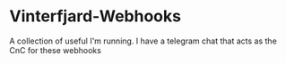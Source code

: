 # Vinterfjard-Webhooks

A collection of useful I'm running. I have a telegram chat that acts as the CnC for these webhooks
